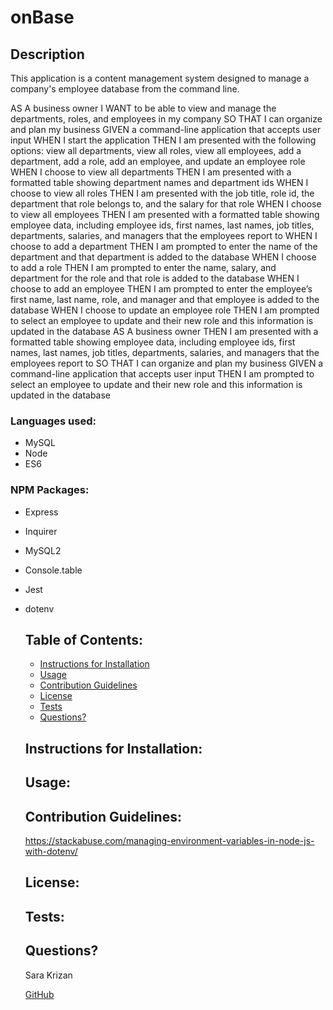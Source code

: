 
# onBase

## Description
This application is a content management system designed to manage a company's employee database from the command line.

AS A business owner
I WANT to be able to view and manage the departments, roles, and employees in my company
SO THAT I can organize and plan my business
GIVEN a command-line application that accepts user input
WHEN I start the application
THEN I am presented with the following options: view all departments, view all roles, view all employees, add a department, add a role, add an employee, and update an employee role
WHEN I choose to view all departments
THEN I am presented with a formatted table showing department names and department ids
WHEN I choose to view all roles
THEN I am presented with the job title, role id, the department that role belongs to, and the salary for that role
WHEN I choose to view all employees
THEN I am presented with a formatted table showing employee data, including employee ids, first names, last names, job titles, departments, salaries, and managers that the employees report to
WHEN I choose to add a department
THEN I am prompted to enter the name of the department and that department is added to the database
WHEN I choose to add a role
THEN I am prompted to enter the name, salary, and department for the role and that role is added to the database
WHEN I choose to add an employee
THEN I am prompted to enter the employee’s first name, last name, role, and manager and that employee is added to the database
WHEN I choose to update an employee role
THEN I am prompted to select an employee to update and their new role and this information is updated in the database
AS A business owner
THEN I am presented with a formatted table showing employee data, including employee ids, first names, last names, job titles, departments, salaries, and managers that the employees report to
SO THAT I can organize and plan my business GIVEN a command-line application that accepts user input
THEN I am prompted to select an employee to update and their new role and this information is updated in the database

### Languages used:
- MySQL
- Node
- ES6

### NPM Packages:
- Express
- Inquirer
- MySQL2
- Console.table
- Jest
- dotenv


    ## Table of Contents:
    - [Instructions for Installation](#instructions-for-installation)
    - [Usage](#usage)
    - [Contribution Guidelines](#contribution-guidelines)
    - [License](#license)
    - [Tests](#tests)
    - [Questions?](#questions?)

    ## <a name="instructions-for-installation">Instructions for Installation</a>:
    

    ## <a name="usage">Usage</a>:
    
    
    ## <a name="contribution-guidelines">Contribution Guidelines</a>:
    https://stackabuse.com/managing-environment-variables-in-node-js-with-dotenv/
    

    ## <a name="license">License</a>:


    ## <a name="tests">Tests</a>:
    

    ## <a name="questions?">Questions?</a>
    
    Sara Krizan
    
    [GitHub](https://github.com/SMKrizan)
    